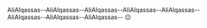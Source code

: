 AliAlqassas--AliAlqassas--AliAlqassas--AliAlqassas--AliAlqassas--AliAlqassas--AliAlqassas--AliAlqassas--
😐
